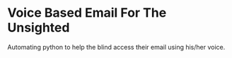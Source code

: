 # Voice Based Email For The Unsighted
Automating python to help the blind access their email using his/her voice.
